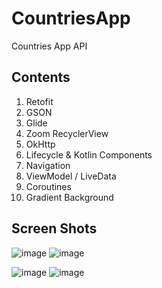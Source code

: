# CountriesApp
Countries App API

## Contents
1) Retofit
2) GSON
3) Glide
4) Zoom RecyclerView
5) OkHttp
6) Lifecycle & Kotlin Components
7) Navigation
8) ViewModel / LiveData
9) Coroutines
10) Gradient Background

## Screen Shots

![image](https://user-images.githubusercontent.com/55717182/161272138-e6547e09-29f5-492a-ad5e-164588ee310a.png)
![image](https://user-images.githubusercontent.com/55717182/161272775-74bc7973-c706-448e-806e-93ff5ecb531a.png)<br />

![image](https://user-images.githubusercontent.com/55717182/161272268-4300b7f1-ae50-46bf-9049-91bb1d073106.png)
![image](https://user-images.githubusercontent.com/55717182/161272850-4325d85c-e295-4c17-bf6a-7481f3a45abb.png)


